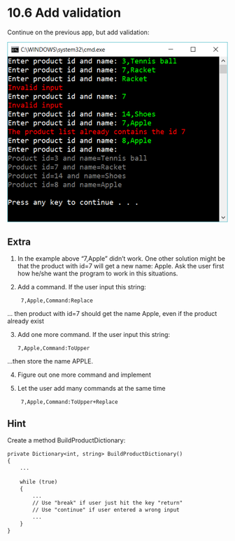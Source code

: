 ﻿# 10.6 Add validation

Continue on the previous app, but add validation:

![42](Images/42.png)

## Extra

1. In the example above “7,Apple” didn’t work. One other solution might be that the product with id=7 will get a new name: Apple. Ask the user first how he/she want the program to work in this situations.

2. Add a command. If the user input this string:

	    7,Apple,Command:Replace

… then product with id=7 should get the name Apple, even if the product already exist

3.  Add one more command. If the user input this string:

	    7,Apple,Command:ToUpper

...then store the name APPLE.

4. Figure out one more command and implement

5. Let the user add many commands at the same time

	    7,Apple,Command:ToUpper+Replace


## Hint

Create a method BuildProductDictionary:

    private Dictionary<int, string> BuildProductDictionary()
    {
        ...

        while (true)
        {
            ...
            // Use "break" if user just hit the key "return"
            // Use "continue" if user entered a wrong input
            ...
        }
    }